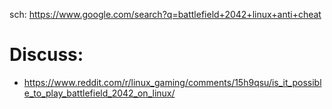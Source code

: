 sch: https://www.google.com/search?q=battlefield+2042+linux+anti+cheat

# Discuss:
- https://www.reddit.com/r/linux_gaming/comments/15h9qsu/is_it_possible_to_play_battlefield_2042_on_linux/
